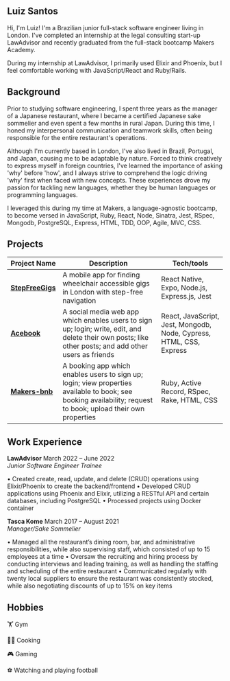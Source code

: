 ## Luiz Santos

Hi, I'm Luiz! I'm a Brazilian junior full-stack software engineer living in London. I've completed an internship at the legal consulting start-up LawAdvisor and recently graduated from the full-stack bootcamp Makers Academy.

During my internship at LawAdvisor, I primarily used Elixir and Phoenix, but I feel comfortable working with JavaScript/React and Ruby/Rails.

## Background

Prior to studying software engineering, I spent three years as the manager of a Japanese restaurant, where I became a certified Japanese sake sommelier and even spent a few months in rural Japan. During this time, I honed my interpersonal communication and teamwork skills, often being responsible for the entire restaurant's operations.

Although I'm currently based in London, I've also lived in Brazil, Portugal, and Japan, causing me to be adaptable by nature. Forced to think creatively to express myself in foreign countries, I've learned the importance of asking 'why' before 'how', and I always strive to comprehend the logic driving 'why' first when faced with new concepts. These experiences drove my passion for tackling new languages, whether they be human languages or programming languages. 

I leveraged this during my time at Makers, a language-agnostic bootcamp, to become versed in JavaScript, Ruby, React, Node, Sinatra, Jest, RSpec, Mongodb, PostgreSQL, Express, HTML, TDD, OOP, Agile, MVC, CSS.

## Projects

|Project Name                         | Description       | Tech/tools        |
| ---------------------------- | ----------------- | ----------------- |
| **[StepFreeGigs](https://github.com/santosluizfelipe/StepFreeGigs)**            | A mobile app for finding wheelchair accessible gigs in London with step-free navigation | React Native, Expo, Node.js, Express.js, Jest |
| **[Acebook](https://github.com/santosluizfelipe/acebook-fire)**            | A social media web app which enables users to sign up; login; write, edit, and delete their own posts; like other posts; and add other users as friends | React, JavaScript, Jest, Mongodb, Node, Cypress, HTML, CSS, Express |
| **[Makers-bnb](https://github.com/santosluizfelipe/makers-bnb)** | A booking app which enables users to sign up; login; view properties available to book; see booking availability; request to book; upload their own properties | Ruby, Active Record, RSpec, Rake, HTML, CSS |

## Work Experience

**LawAdvisor**  March 2022 – June 2022  
 *Junior Software Engineer Trainee*  

• Created create, read, update, and delete (CRUD) operations using Elixir/Phoenix to create the backend/frontend 
• Developed CRUD applications using Phoenix and Elixir, utilizing a RESTful API and certain databases,
including PostgreSQL
• Processed projects using Docker container

**Tasca Kome**  March 2017 – August 2021    
 *Manager/Sake Sommelier*    

• Managed all the restaurant’s dining room, bar, and administrative responsibilities, while also supervising
staff, which consisted of up to 15 employees at a time
• Oversaw the recruiting and hiring process by conducting interviews and leading training, as well as handling
the staffing and scheduling of the entire restaurant
• Communicated regularly with twenty local suppliers to ensure the restaurant was consistently stocked, while
also negotiating discounts of up to 15% on key items

## Hobbies

:weight_lifting: Gym

:cook: Cooking

:video_game: Gaming

:soccer: Watching and playing football

